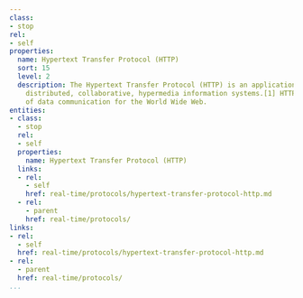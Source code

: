 ```yaml
---
class:
- stop
rel:
- self
properties:
  name: Hypertext Transfer Protocol (HTTP)
  sort: 15
  level: 2
  description: The Hypertext Transfer Protocol (HTTP) is an application protocol for
    distributed, collaborative, hypermedia information systems.[1] HTTP is the foundation
    of data communication for the World Wide Web.
entities:
- class:
  - stop
  rel:
  - self
  properties:
    name: Hypertext Transfer Protocol (HTTP)
  links:
  - rel:
    - self
    href: real-time/protocols/hypertext-transfer-protocol-http.md
  - rel:
    - parent
    href: real-time/protocols/
links:
- rel:
  - self
  href: real-time/protocols/hypertext-transfer-protocol-http.md
- rel:
  - parent
  href: real-time/protocols/
...
```

